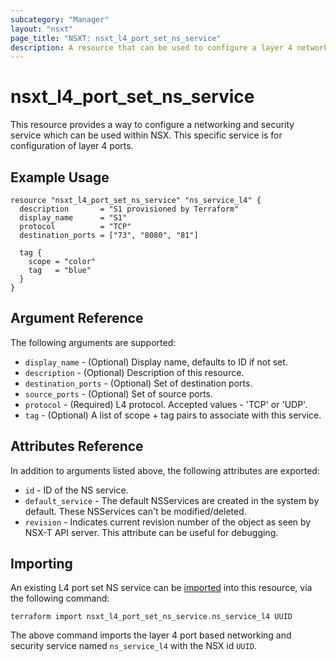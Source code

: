 ```yaml
---
subcategory: "Manager"
layout: "nsxt"
page_title: "NSXT: nsxt_l4_port_set_ns_service"
description: A resource that can be used to configure a layer 4 networking and security service with ports in NSX.
---
```


# nsxt_l4_port_set_ns_service

This resource provides a way to configure a networking and security service which can be used within NSX. This specific service is for configuration of layer 4 ports.

## Example Usage

```hcl
resource "nsxt_l4_port_set_ns_service" "ns_service_l4" {
  description       = "S1 provisioned by Terraform"
  display_name      = "S1"
  protocol          = "TCP"
  destination_ports = ["73", "8080", "81"]

  tag {
    scope = "color"
    tag   = "blue"
  }
}
```

## Argument Reference

The following arguments are supported:

* `display_name` - (Optional) Display name, defaults to ID if not set.
* `description` - (Optional) Description of this resource.
* `destination_ports` - (Optional) Set of destination ports.
* `source_ports` - (Optional) Set of source ports.
* `protocol` - (Required) L4 protocol. Accepted values - 'TCP' or 'UDP'.
* `tag` - (Optional) A list of scope + tag pairs to associate with this service.

## Attributes Reference

In addition to arguments listed above, the following attributes are exported:

* `id` - ID of the NS service.
* `default_service` - The default NSServices are created in the system by default. These NSServices can't be modified/deleted.
* `revision` - Indicates current revision number of the object as seen by NSX-T API server. This attribute can be useful for debugging.

## Importing

An existing L4 port set NS service can be [imported][docs-import] into this resource, via the following command:

[docs-import]: /docs/import/index.html

```
terraform import nsxt_l4_port_set_ns_service.ns_service_l4 UUID
```

The above command imports the layer 4 port based networking and security service named `ns_service_l4` with the NSX id `UUID`.
